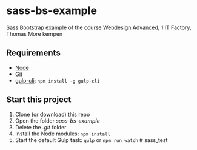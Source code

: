 # sass-bs-example

Sass Bootstrap example of the course [Webdesign Advanced](https://itf-web-advanced.netlify.app/), 1 IT Factory, Thomas
More kempen

## Requirements

- [Node](https://nodejs.org/en/)
- [Git](https://git-scm.com/)
- [gulp-cli](https://gulpjs.com/): `npm install -g gulp-cli`

## Start this project

1. Clone (or download) this repo
2. Open the folder _sass-bs-example_
3. Delete the _.git_ folder
4. Install the Node modules: `npm install`
5. Start the default Gulp task: `gulp` or `npm run watch`
#   s a s s _ t e s t  
 